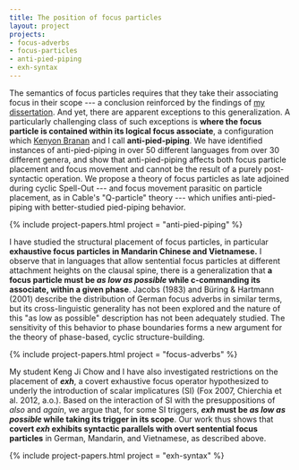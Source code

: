 ```yaml
---
title: The position of focus particles
layout: project
projects:
- focus-adverbs
- focus-particles
- anti-pied-piping
- exh-syntax
---
```


The semantics of focus particles requires that they take their associating focus in their scope --- a conclusion reinforced by the findings of [my dissertation](/research/dissertation.html). And yet, there are apparent exceptions to this generalization. A particularly challenging class of such exceptions is **where the focus particle is contained within its logical focus associate**, a configuration which [Kenyon Branan](https://sites.google.com/view/kbranan/home) and I call **anti-pied-piping**. We have identified instances of anti-pied-piping in over 50 different languages from over 30 different genera, and show that anti-pied-piping affects both focus particle placement and focus movement and cannot be the result of a purely post-syntactic operation. We propose a theory of focus particles as late adjoined during cyclic Spell-Out --- and focus movement parasitic on particle placement, as in Cable's "Q-particle" theory --- which unifies anti-pied-piping with better-studied pied-piping behavior.

{% include project-papers.html project = "anti-pied-piping" %}

I have studied the structural placement of focus particles, in particular **exhaustive focus particles in Mandarin Chinese and Vietnamese.** I observe that in languages that allow sentential focus particles at different attachment heights on the clausal spine, there is a generalization that **a focus particle must be *as low as possible* while c-commanding its associate, within a given phase**. Jacobs (1983) and Büring & Hartmann (2001) describe the distribution of German focus adverbs in similar terms, but its cross-linguistic generality has not been explored and the nature of this "as low as possible" description has not been adequately studied. The sensitivity of this behavior to phase boundaries forms a new argument for the theory of phase-based, cyclic structure-building.

{% include project-papers.html project = "focus-adverbs" %}

My student Keng Ji Chow and I have also investigated restrictions on the placement of ***exh***, a covert exhaustive focus operator hypothesized to underly the introduction of scalar implicatures (SI) (Fox 2007, Chierchia et al. 2012, a.o.). Based on the interaction of SI with the presuppositions of *also* and *again*, we argue that, for some SI triggers, ***exh* must be *as low as possible* while taking its trigger in its scope**. Our work thus shows that **covert *exh* exhibits syntactic parallels with overt sentential focus particles** in German, Mandarin, and Vietnamese, as described above.

{% include project-papers.html project = "exh-syntax" %}

